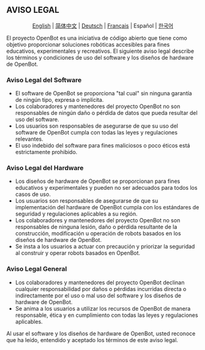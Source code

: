 ## AVISO LEGAL

<p align="center">
  <a href="DISCLAIMER.md">English</a> |
  <a href="DISCLAIMER.zh-CN.md">简体中文</a> |
  <a href="DISCLAIMER.de-DE.md">Deutsch</a> |
  <a href="DISCLAIMER.fr-FR.md">Français</a> |
  <span>Español</span> |
  <a href="DISCLAIMER.ko-KR.md">한국어</a>
</p>

El proyecto OpenBot es una iniciativa de código abierto que tiene como objetivo proporcionar soluciones robóticas accesibles para fines educativos, experimentales y recreativos. El siguiente aviso legal describe los términos y condiciones de uso del software y los diseños de hardware de OpenBot.

### Aviso Legal del Software

- El software de OpenBot se proporciona "tal cual" sin ninguna garantía de ningún tipo, expresa o implícita.
- Los colaboradores y mantenedores del proyecto OpenBot no son responsables de ningún daño o pérdida de datos que pueda resultar del uso del software.
- Los usuarios son responsables de asegurarse de que su uso del software de OpenBot cumpla con todas las leyes y regulaciones relevantes.
- El uso indebido del software para fines maliciosos o poco éticos está estrictamente prohibido.

### Aviso Legal del Hardware

- Los diseños de hardware de OpenBot se proporcionan para fines educativos y experimentales y pueden no ser adecuados para todos los casos de uso.
- Los usuarios son responsables de asegurarse de que su implementación del hardware de OpenBot cumpla con los estándares de seguridad y regulaciones aplicables a su región.
- Los colaboradores y mantenedores del proyecto OpenBot no son responsables de ninguna lesión, daño o pérdida resultante de la construcción, modificación u operación de robots basados en los diseños de hardware de OpenBot.
- Se insta a los usuarios a actuar con precaución y priorizar la seguridad al construir y operar robots basados en OpenBot.

### Aviso Legal General

- Los colaboradores y mantenedores del proyecto OpenBot declinan cualquier responsabilidad por daños o pérdidas incurridas directa o indirectamente por el uso o mal uso del software y los diseños de hardware de OpenBot.
- Se anima a los usuarios a utilizar los recursos de OpenBot de manera responsable, ética y en cumplimiento con todas las leyes y regulaciones aplicables.

Al usar el software y los diseños de hardware de OpenBot, usted reconoce que ha leído, entendido y aceptado los términos de este aviso legal.
